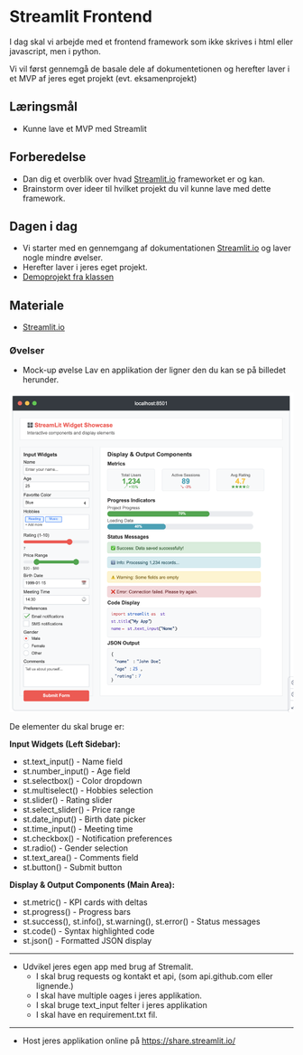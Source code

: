 # Streamlit Frontend
I dag skal vi arbejde med et frontend framework som ikke skrives i html eller javascript, men i python.    

Vi vil først gennemgå de basale dele af dokumentetionen og herefter laver i et MVP af jeres eget projekt (evt. eksamenprojekt) 

## Læringsmål
* Kunne lave et MVP med Streamlit

## Forberedelse 

* Dan dig et overblik over hvad [Streamlit.io](https://streamlit.io/) frameworket er og kan.
* Brainstorm over ideer til hvilket projekt du vil kunne lave med dette framework. 

## Dagen i dag
* Vi starter med en gennemgang af dokumentationen [Streamlit.io](https://streamlit.io/) og laver nogle mindre øvelser.
* Herefter laver i jeres eget projekt.
* [Demoprojekt fra klassen](https://github.com/ITAKEA/streamlit_demo.git)

## Materiale
*  [Streamlit.io](https://streamlit.io/)

### Øvelser
* Mock-up øvelse
Lav en applikation der ligner den du kan se på billedet herunder.    


![](streamlit_exercise.png)

De elementer du skal bruge er:

**Input Widgets (Left Sidebar):**    

* st.text_input() - Name field
* st.number_input() - Age field
* st.selectbox() - Color dropdown
* st.multiselect() - Hobbies selection
* st.slider() - Rating slider
* st.select_slider() - Price range
* st.date_input() - Birth date picker
* st.time_input() - Meeting time
* st.checkbox() - Notification preferences
* st.radio() - Gender selection
* st.text_area() - Comments field
* st.button() - Submit button

**Display & Output Components (Main Area):**    

* st.metric() - KPI cards with deltas
* st.progress() - Progress bars
* st.success(), st.info(), st.warning(), st.error() - Status messages
* st.code() - Syntax highlighted code
* st.json() - Formatted JSON display

---
* Udvikel jeres egen app med brug af Stremalit.
    * I skal brug requests og kontakt et api, (som api.github.com eller lignende.)
    * I skal have multiple oages i jeres applikation.
    * I skal bruge text_input felter i jeres applikation
    * I skal have en requirement.txt fil.
---
* Host jeres applikation online på https://share.streamlit.io/

